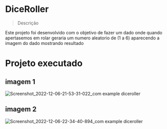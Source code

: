 # DiceRoller
> Descrição

Este projeto foi desenvolvido com o objetivo de fazer um dado onde quando apertasemos em rolar geraria um numero aleatorio de (1 a 6) aparecendo a imagem do dado mostrando resultado

# Projeto executado

## imagem 1
![Screenshot_2022-12-06-21-53-31-022_com example diceroller](https://user-images.githubusercontent.com/102106531/206068267-0c1d746e-2c40-44af-b50c-9164760d490a.jpg)

## imagem 2
![Screenshot_2022-12-06-22-34-40-894_com example diceroller](https://user-images.githubusercontent.com/102106531/206068284-3a5e12bf-d275-430c-bee8-6672b28941f4.jpg)

